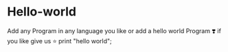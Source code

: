 # Hello-world
Add any  Program in any language you like or add a hello world Program ❣️ if you like give us :star:
print "hello world";
